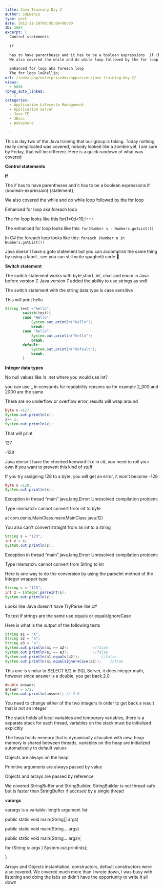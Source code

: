 ```yaml
---
title: Java Training Day 2
author: SQLDenis
type: post
date: 2012-11-28T00:05:00+00:00
ID: 1804
excerpt: |
  Control statements
  
  if
  
  has to have parentheses and it has to be a boolean expressions  if (boolean-expression) {statement};
  We also covered the while and do while loop followed by the for loop
  
  Enhanced for loop aka foreach loop
  The for loop lo&hellip;
url: /index.php/enterprisedev/appserver/java-training-day-2/
views:
  - 5086
rp4wp_auto_linked:
  - 1
categories:
  - Application Lifecycle Management
  - Application Server
  - Java EE
  - JBoss
  - Websphere

---
```

This is day two of the Java training that our group is taking. Today nothing really complicated was covered, nobody looked like a zombie yet, I am sure by Friday, that will be different. Here is a quick rundown of what was covered

**Control statements**

**if**

The if has to have parentheses and it has to be a boolean expressions if (boolean-expression) {statement};
  
We also covered the while and do while loop followed by the for loop

Enhanced for loop aka foreach loop
  
The for loop looks like this for(1=0;i<10;I++)
  
The enhanced for loop looks like this: `for(Number n : Numbers.getList())`
  
In C# the foreach loop looks like this: `foreach (Number n in Numbers.getList())`

Java doesn't have a goto statement but you can accomplish the same thing by using a label…see you can still write spaghetti code 🙂

**Switch statement**
  
The switch statement works with byte,short, int, char and enum in Java before version 7, Java version 7 added the ability to use strings as well

The switch statement with the string data type is case sensitive
  
This will print hello

```java
String test ="hello";
		switch(test){
		case "Hello":
			System.out.println("Hello");
			break;
		case "hello":
			System.out.println("hello");
			break;
		default:
			System.out.println("default");
			break;
		}

```
**Integer data types**
  
No null values like in .net where you would use int?
  
you can use _ in constants for readability reasons so for example 2_000 and 2000 are the same
  
There are no underflow or overflow error, results will wrap around

```java
byte x =127;
System.out.println(x);
x+= 1;
System.out.println(x);
```

That will print
  
127
  
-128

Java doesn't have the checked keyword like in c#, you need to roll your own if you want to prevent this kind of stuff

If you try assigning 128 to a byte, you will get an error, it won't become -128

```java
byte x =128;
System.out.println(x);
```

Exception in thread “main” java.lang.Error: Unresolved compilation problem:
  
Type mismatch: cannot convert from int to byte
  
at com.denis.MainClass.main(MainClass.java:12)

You also can't convert straight from an int to a string

```java
String s = "123";
int z = s;
System.out.println(z);
```

Exception in thread “main” java.lang.Error: Unresolved compilation problem:
  
Type mismatch: cannot convert from String to int

Here is one way to do the conversion by using the parseInt method of the Integer wrapper type

```java
String s = "123";
int z = Integer.parseInt(s);
System.out.println(z);
```

Looks like Java doesn't have TryParse like c#

To test if strings are the same use equals or equalsIgnoreCase
  
Here is what is the output of the following tests

```java
String a1 = "A";
String a2 = "a";
String a3 = "a";
System.out.println(a1 == a2); 			//false
System.out.println(a1 == a3); 			//false
System.out.println(a1.equals(a2));  		//false
System.out.println(a1.equalsIgnoreCase(a2)); 	//true
```

This one is similar to SELECT 5/2 in SQL Server, it does integer math, however since answer is a double, you get back 2.0

```java
double answer;
answer = 5/2;
System.out.println(answer); // 2.0
```

You need to change either of the two integers in order to get back a result that is not an integer

The stack holds all local variables and temporary variables, there is a separate stack for each thread, variables on the stack must be initialized explicitly
  
The heap holds memory that is dynamically allocated with new, heap memory is shared between threads, variables on the heap are initialized automatically to default values
  
Objects are always on the heap

Primitive arguments are always passed by value
  
Objects and arrays are passed by reference

We covered StringBuffer and StringBuilder, StringBuilder is not thread safe but is faster than StringBuffer if accesed by a single thread

**varargs**
  
varargs is a variable-length argument list

public static void main(String[] args)
  
public static void main(String… args)

public static void main(String… args){
      
for (String s: args ) System.out.println(s);
    
}

Arrays and Objects instantiation, constructors, default constructors were also covered. We covered much more than I wrote down, I was busy with listening and doing the labs so didn't have the opportunity to write it all down